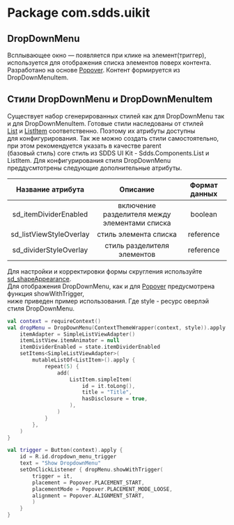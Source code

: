 # Package com.sdds.uikit

## DropDownMenu

Всплывающее окно — появляется при клике на элемент(триггер), используется для отображения списка элементов поверх контента.  
Разработано на основе [Popover](./PopoverUsage.md). Контент формируется из DropDownMenuItem.

## Стили DropDownMenu и DropDownMenuItem

Существует набор сгенерированных стилей как для DropDownMenu так и для DropDownMenuItem. Готовые стили наследованы от стилей  
[List](./ListUsage.md#стиль-list) и [ListItem](./ListItemUsage.md#стиль-listitem) соответственно. Поэтому их атрибуты доступны  
для конфигурирования. Так же можно создать стили самостоятельно, при этом рекомендуется указать в качестве parent  
(базовый стиль) core стиль из SDDS UI Kit - Sdds.Components.List и ListItem.
Для конфигурирования стиля DropDownMenu преддусмтотрены следующие дополнительные атрибуты.

|Название атрибута|Описание|Формат данных|
|:-:|:-:|:-:|
|sd_itemDividerEnabled|включение разделителя между элементами списка|boolean|
|sd_listViewStyleOverlay|стиль элемента списка|reference|
|sd_dividerStyleOverlay|стиль разделителя элементов|reference|

Для настройки и корректировки формы скругления используйте [sd_shapeAppearance](./ShapeAppearance.md#sd_shapeappearance).  
Для отображения DropDownMenu, как и для [Popover](./PopoverUsage.md) предусмотрена функция showWithTrigger,  
ниже приведен пример использования. Где style - ресурс оверлэй стиля DropDownMenu.

```kotlin
val context = requireContext()
val dropMenu = DropDownMenu(ContextThemeWrapper(context, style)).apply {
    itemAdapter = SimpleListViewAdapter()
    itemListView.itemAnimator = null
    itemDividerEnabled = state.itemDividerEnabled
    setItems<SimpleListViewAdapter>(
        mutableListOf<ListItem>().apply {
            repeat(5) {
                add(
                    ListItem.simpleItem(
                        id = it.toLong(),
                        title = "Title",
                        hasDisclosure = true,
                    ),
                )
            }
        },
    )
}

val trigger = Button(context).apply {
    id = R.id.dropdown_menu_trigger
    text = "Show DropdownMenu"
    setOnClickListener { dropMenu.showWithTrigger(
        trigger = it,
        placement = Popover.PLACEMENT_START,
        placementMode = Popover.PLACEMENT_MODE_LOOSE,
        alignment = Popover.ALIGNMENT_START,
        )
    }
}
```
